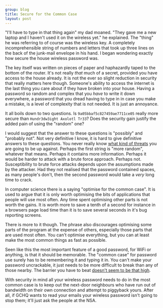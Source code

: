 ```yaml
---
group: blog
title: Secure for the Common Case
layout: post
---
```


"I'll have to type in that thing again" my dad moaned. "They gave me a new laptop and I haven't used it on the wireless yet." he explained. The "thing" he was referring to of course was the wireless key. A completely incomprehensible string of numbers and letters that took up three lines on the back of the junk-mail envelope in his hand. I began wondering exactly how secure the house wireless password was.

The key itself was written on pieces of paper and haphazardly taped to the bottom of the router. It's not really _that_ much of a secret, provided you have access to the house already. It is not the ever so slight reduction in security that really matters here though. Someone's ability to access the internet is the last thing you care about if they have broken into your house. Having a password so random and complex that you _have_ to write it down everywhere, a password that you dread having to type in in case you make a mistake, is a level of complexity that is not needed. It is just an annoyance. 

It all boils down to two questions. Is `9a05bbaf5c827459ae7711ce05` really more secure than `Hundr3dw3ight Axolotl Tr33`? Does the security gain justify the added pain of using the "random" one?

I would suggest that the answer to these questions is "possibly" and "probably not". Not very definitive I know, it is hard to give definitive answers to these questions. You never really know [what kind of threats][xkcd_comic] you are going to be up against. Perhaps the first string is "more random", whatever that means. Perhaps it contains more information. Perhaps it would be harder to attack with a brute force approach. Perhaps not. Susceptibility to brute force attacks depends upon the assumptions made by the attacker. Had they not realised that the password contained spaces, as many people's don't, then the second password would take a _very_ long time to crack.

In computer science there is a saying "optimise for the common case". It is used to argue that it is only worth optimising the bits of applications that people will use most often. Any time spent optimising other parts is not worth the gains. It is worth more to save a tenth of a second for instance in a browsers page load time than it is to save several seconds in it's bug reporting screens.

There is more to it though. The phrase also discourages optimising some parts of the program at the expense of others, especially those parts that are used most often. You can't optimise everything, but you can at least make the most common things as fast as possible.

Seen like this the most important feature of a good password, for WiFi or anything, is that it should be memorable. The "common case" for password use surely has to be remembering it and typing it in. You can't make your password uncrackable, it just needs to be more difficult to break than any of those nearby. The barrier you have to beat [doesn't seem to be that high][sophos_vid].

With security in mind all your wireless password needs to do in the most common case is to keep out the next-door neighbours who have run out of bandwidth on their own connection and attempt to piggyback yours. After all, if GCHQ wants to read your emails your wireless password isn't going to stop them; it'll just ask the people at the NSA. 

[sophos_vid]: http://www.youtube.com/watch?feature=player_embedded&v=NaPdSiX0Aho
[xkcd_comic]: http://xkcd.com/538/